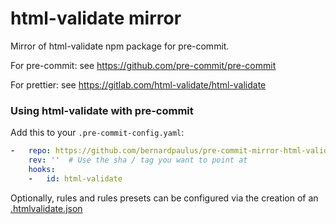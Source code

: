 html-validate mirror
===============

Mirror of html-validate npm package for pre-commit.

For pre-commit: see https://github.com/pre-commit/pre-commit

For prettier: see https://gitlab.com/html-validate/html-validate


### Using html-validate with pre-commit

Add this to your `.pre-commit-config.yaml`:

```yaml
-   repo: https://github.com/bernardpaulus/pre-commit-mirror-html-validate
    rev: ''  # Use the sha / tag you want to point at
    hooks:
    -   id: html-validate
```

Optionally, rules and rules presets can be configured via the creation of an
[.htmlvalidate.json](https://html-validate.org/rules/presets.html)
